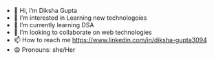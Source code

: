 - 👋 Hi, I’m Diksha Gupta
- 👀 I’m interested in Learning new technologoies 
- 🌱 I’m currently learning DSA 
- 💞️ I’m looking to collaborate on web technologies
- 📫 How to reach me  https://www.linkedin.com/in/diksha-gupta3094
- 😄 Pronouns: she/Her
  

<!---
dikshagupta3094/dikshagupta3094 is a ✨ special ✨ repository because its `README.md` (this file) appears on your GitHub profile.
You can click the Preview link to take a look at your changes.
--->
